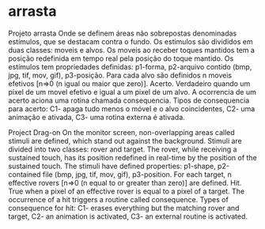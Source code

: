 # arrasta
Projeto arrasta
Onde se definem áreas não sobrepostas denominadas estímulos, que se destacam contra o fundo.
Os estimulos são divididos em duas classes: moveis e alvos.
Os moveis ao receber toques mantidos tem a posição redefinida em tempo real pela posição do toque mantido.
Os estímulos tem propriedades definidas: p1-forma, p2-arquivo contido (bmp, jpg, tif, mov, gif), p3-posição.
Para cada alvo são definidos n moveis efetivos [n=>0 (n igual ou maior que zero)].
Acerto. Verdadeiro quando um pixel de um movel efetivo e igual a um pixel de um alvo. A ocorrencia de um acerto aciona uma rotina chamada consequencia.
Tipos de consequencia para acerto: C1- apaga tudo menos o móvel e o alvo coincidentes, C2- uma animação e ativada, C3- uma rotina externa é ativada.

Project Drag-on
On the monitor screen, non-overlapping areas called stimuli are defined, which stand out against the background.
Stimuli are divided into two classes: rover and target.
The rover, while receiving a sustained touch, has its position redefined in real-time by the position of the sustained touch.
The stimuli have defined properties: p1-shape, p2-contained file (bmp, jpg, tif, mov, gif), p3-position.
For each target, n effective rovers [n=>0 (n equal to or greater than zero)] are defined.
Hit. True when a pixel of an effective rover is equal to a pixel of a target. The occurrence of a hit triggers a routine called consequence.
Types of consequence for hit: C1- erases everything but the matching rover and target, C2- an animation is activated, C3- an external routine is activated.

